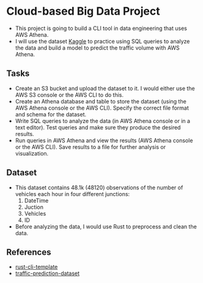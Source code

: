 # Cloud-based Big Data Project

- This project is going to build a CLI tool in data engineering that uses AWS Athena.
- I will use the dataset [Kaggle](https://www.kaggle.com/datasets/fedesoriano/traffic-prediction-dataset) to practice using SQL queries to analyze the data and build a model to predict the traffic volume with AWS Athena.

## Tasks

- Create an S3 bucket and upload the dataset to it. I would either use the AWS S3 console or the AWS CLI to do this.
- Create an Athena database and table to store the dataset (using the AWS Athena console or the AWS CLI). Specify the correct file format and schema for the dataset.
- Write SQL queries to analyze the data (in AWS Athena console or in a text editor). Test queries and make sure they produce the desired results.
- Run queries in AWS Athena and view the results (AWS Athena console or the AWS CLI). Save results to a file for further analysis or visualization.

## Dataset

- This dataset contains 48.1k (48120) observations of the number of vehicles each hour in four different junctions:
  1) DateTime
  2) Juction
  3) Vehicles
  4) ID
- Before analyzing the data, I would use Rust to preprocess and clean the data.

## References

- [rust-cli-template](https://github.com/kbknapp/rust-cli-template)
- [traffic-prediction-dataset](https://www.kaggle.com/datasets/fedesoriano/traffic-prediction-dataset)
